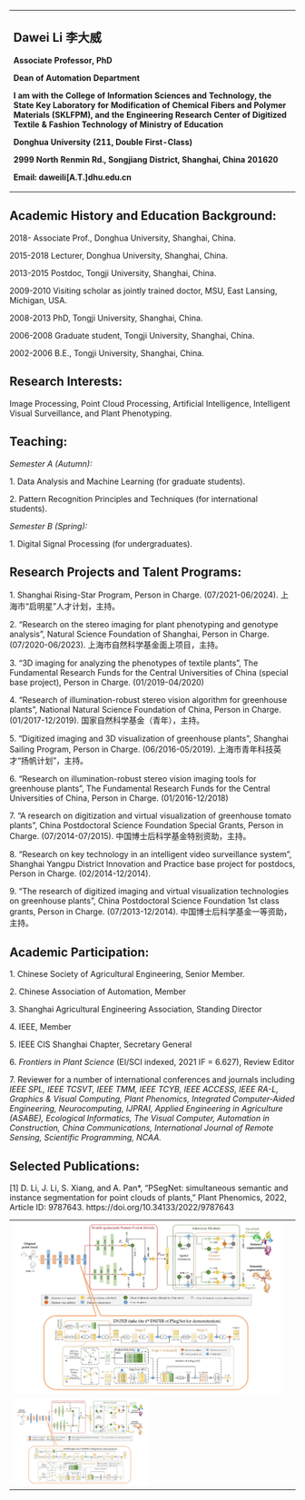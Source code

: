 
<!-- 注释掉该句# Welcome to Dawei Li's Personal Homepage! -->

<table border="0">
  <tr>
    <td width="100%">
      <h2>Dawei Li 李大威</h2>
      <p><b>Associate Professor, PhD</b></p>
      <p><b>Dean of Automation Department</b></p>
      <p><b>I am with the College of Information Sciences and Technology, 
        the State Key Laboratory for Modification of Chemical Fibers and Polymer Materials (SKLFPM), and the Engineering Research Center of Digitized Textile & Fashion Technology of Ministry of Education</b></p>
      <p><b>Donghua University (211, Double First-Class)</b></p>
      <p><b>2999 North Renmin Rd., Songjiang District, Shanghai, China 201620</b></p>
      <p><b>Email: daweili[A.T.]dhu.edu.cn</b></p>
    </td>
  </tr>
</table>

## Academic History and Education Background:
<p>2018-      Associate Prof., Donghua University, Shanghai, China.</p>
<p>2015-2018  Lecturer, Donghua University, Shanghai, China.</p>
<p>2013-2015  Postdoc, Tongji University, Shanghai, China.</p>
<p>2009-2010  Visiting scholar as jointly trained doctor, MSU, East Lansing, Michigan, USA.</p>
<p>2008-2013  PhD, Tongji University, Shanghai, China.</p>
<p>2006-2008  Graduate student, Tongji University, Shanghai, China.</p>
<p>2002-2006  B.E., Tongji University, Shanghai, China.</p>

<!-- 注释掉该句 <p>➤ <a href="https://publons.com/researcher/3014495/yinghao-shan"><strong>Publons (peer review records)</strong></a></p>  -->

## Research Interests:
<p>Image Processing, Point Cloud Processing, Artificial Intelligence, Intelligent Visual Surveillance, and Plant Phenotyping.</p>

## Teaching:
<p><i>Semester A (Autumn): </i></p>
<p>1.	Data Analysis and Machine Learning (for graduate students). </p>
<p>2.	Pattern Recognition Principles and Techniques (for international students).</p>
<p><i>Semester B (Spring): </i></p>
<p>1.	Digital Signal Processing (for undergraduates).</p>

## Research Projects and Talent Programs:
<p>1.	Shanghai Rising-Star Program, Person in Charge. (07/2021-06/2024). 上海市“启明星”人才计划，主持。</p>
<p>2.	“Research on the stereo imaging for plant phenotyping and genotype analysis”, Natural Science Foundation of Shanghai, Person in Charge. (07/2020-06/2023). 上海市自然科学基金面上项目，主持。</p>
<p>3.	“3D imaging for analyzing the phenotypes of textile plants”, The Fundamental Research Funds for the Central Universities of China (special base project), Person in Charge. (01/2019-04/2020)</p>
<p>4.	“Research of illumination-robust stereo vision algorithm for greenhouse plants”, National Natural Science Foundation of China, Person in Charge. (01/2017-12/2019). 国家自然科学基金（青年），主持。</p>
<p>5.	“Digitized imaging and 3D visualization of greenhouse plants”, Shanghai Sailing Program, Person in Charge. (06/2016-05/2019). 上海市青年科技英才“扬帆计划”，主持。</p>
<p>6.	“Research on illumination-robust stereo vision imaging tools for greenhouse plants”, The Fundamental Research Funds for the Central Universities of China, Person in Charge. (01/2016-12/2018)</p>
<p>7.	“A research on digitization and virtual visualization of greenhouse tomato plants”, China Postdoctoral Science Foundation Special Grants, Person in Charge. (07/2014-07/2015). 中国博士后科学基金特别资助，主持。</p>
<p>8.	“Research on key technology in an intelligent video surveillance system”, Shanghai Yangpu District Innovation and Practice base project for postdocs, Person in Charge. (02/2014-12/2014). </p>
<p>9.	“The research of digitized imaging and virtual visualization technologies on greenhouse plants”, China Postdoctoral Science Foundation 1st class grants, Person in Charge. (07/2013-12/2014). 中国博士后科学基金一等资助，主持。</p>

## Academic Participation:
<p>1.	Chinese Society of Agricultural Engineering, Senior Member.</p>
<p>2.	Chinese Association of Automation, Member</p>
<p>3.	Shanghai Agricultural Engineering Association, Standing Director</p>
<p>4.	IEEE, Member</p>
<p>5.	IEEE CIS Shanghai Chapter, Secretary General</p>
<p>6.	<i>Frontiers in Plant Science</i> (EI/SCI indexed, 2021 IF = 6.627), Review Editor</p>
<p>7.	Reviewer for a number of international conferences and journals including <i>IEEE SPL, IEEE TCSVT, IEEE TMM, IEEE TCYB, IEEE ACCESS, IEEE RA-L, Graphics & Visual Computing, Plant Phenomics, Integrated Computer-Aided Engineering, Neurocomputing, IJPRAI, Applied Engineering in Agriculture (ASABE), Ecological Informatics, The Visual Computer, Automation in Construction, China Communications, International Journal of Remote Sensing, Scientific Programming, NCAA.</i></p>

## Selected Publications:
<p>[1] D. Li, J. Li, S. Xiang, and A. Pan*, “PSegNet: simultaneous semantic and instance segmentation for point clouds of plants,” Plant Phenomics, 2022, Article ID: 9787643. https://doi.org/10.34133/2022/9787643</p>
<table border="0">
  <tr>
    <td width="100%">
      <img src="PSegNet框图.jpg" width="100%" /> 
    </td>
  </tr>
  <tr>
     <td width="50%">
      <img src="PSegNet框图.jpg" width="50%" /> 
    </td>
    <td width="50%">
      <img src="PSegNet框图.jpg" width="50%" /> 
    </td>
  </tr>
</table>

